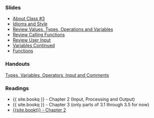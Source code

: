 <a name="class3"></a>

### Slides
* [About Class #3](classes/03/slides/about.html)
* [Idioms and Style](classes/03/slides/idioms-style.html)
* [Review Values, Types, Operations and Variables](classes/03/slides/review.html)
* [Review Calling Functions](classes/03/slides/function-calls.html)
* [Review User Input](classes/03/slides/input-review.html)
* [Variables Continued](classes/03/slides/variables.html)
* [Functions](classes/03/slides/functions.html)

### Handouts
[Types, Variables, Operators, Input and Comments](resources/handouts/class03/types-variables-operators-comments.pdf)

### Readings
* {{ site.bookq }} - Chapter 2 (Input, Processing and Output)
* {{ site.bookq }} - Chapter 3 (only parts of 3.1 through 3.5 for now)
* [{{site.bookt}} - Chapter 2](http://openbookproject.net/thinkcs/python/english3e/variables_expressions_statements.html)
